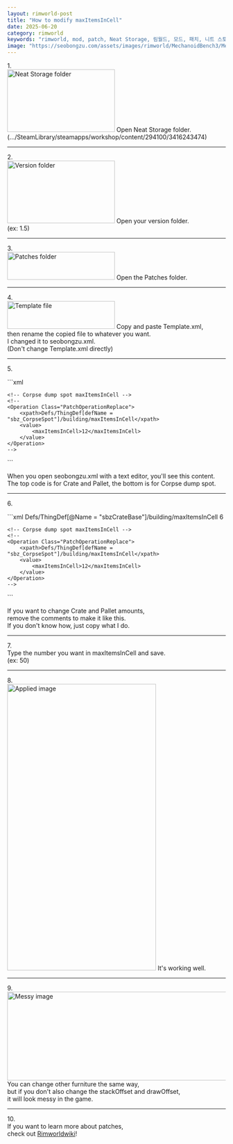 ```yaml
---
layout: rimworld-post
title: "How to modify maxItemsInCell"
date: 2025-06-20
category: rimworld
keywords: "rimworld, mod, patch, Neat Storage, 림월드, 모드, 패치, 니트 스토리지"
image: "https://seobongzu.com/assets/images/rimworld/MechanoidBench3/MechanoidBench3.webp"
---
```

<p>
1.<br>
<img src="https://seobongzu.com/assets/images/rimworld/HowToModifyMaxItemsInCell/1.PNG" alt="Neat Storage folder" width=248px height=144px>
Open Neat Storage folder.<br>
(.../SteamLibrary/steamapps/workshop/content/294100/3416243474)
</p>
<div class="half-space"></div><hr><div class="half-space"></div>
<p>
2.<br>
<img src="https://seobongzu.com/assets/images/rimworld/HowToModifyMaxItemsInCell/2.PNG" alt="Version folder" width=248px height=144px>
Open your version folder.<br>
(ex: 1.5)
</p>
<div class="half-space"></div><hr><div class="half-space"></div>
<p>
3.<br>
<img src="https://seobongzu.com/assets/images/rimworld/HowToModifyMaxItemsInCell/3.PNG" alt="Patches folder" width=248px height=64px>
Open the <span class="weight-bold">Patches</span> folder.
</p>
<div class="half-space"></div><hr><div class="half-space"></div>
<p>
4.<br>
<img src="https://seobongzu.com/assets/images/rimworld/HowToModifyMaxItemsInCell/4.PNG" alt="Template file" width=248px height=64px>
Copy and paste <span class="weight-bold">Template.xml</span>,<br>
then <span class="weight-bold">rename</span> the copied file to whatever you want.<br>
I changed it to seobongzu.xml.<br>
(Don't change Template.xml directly)<br>
</p>
<div class="half-space"></div><hr><div class="half-space"></div>
<p>
5.<br>
</p>
```xml
<?xml version="1.0" encoding="utf-8"?>
<Patch>
	<!-- Crate and Pallet maxItemsInCell -->
	<!--
	<Operation Class="PatchOperationReplace">
		<xpath>Defs/ThingDef[@Name = "sbzCrateBase"]/building/maxItemsInCell</xpath>
		<value>
			<maxItemsInCell>6</maxItemsInCell>
		</value>
	</Operation>
	-->

	<!-- Corpse dump spot maxItemsInCell -->
	<!--
	<Operation Class="PatchOperationReplace">
		<xpath>Defs/ThingDef[defName = "sbz_CorpseSpot"]/building/maxItemsInCell</xpath>
		<value>
			<maxItemsInCell>12</maxItemsInCell>
		</value>
	</Operation>
	-->	
</Patch>
```
<p>
When you open seobongzu.xml with a text editor, you'll see this content.<br>
The top code is for <span class="weight-bold">Crate and Pallet</span>, the bottom is for <span class="weight-bold">Corpse dump spot</span>.
</p>
<div class="half-space"></div><hr><div class="half-space"></div>
<p>
6.<br>
</p>
```xml
<?xml version="1.0" encoding="utf-8"?>
<Patch>
	<!-- Crate and Pallet maxItemsInCell -->
	<Operation Class="PatchOperationReplace">
		<xpath>Defs/ThingDef[@Name = "sbzCrateBase"]/building/maxItemsInCell</xpath>
		<value>
			<maxItemsInCell>6</maxItemsInCell>
		</value>
	</Operation>

	<!-- Corpse dump spot maxItemsInCell -->
	<!--
	<Operation Class="PatchOperationReplace">
		<xpath>Defs/ThingDef[defName = "sbz_CorpseSpot"]/building/maxItemsInCell</xpath>
		<value>
			<maxItemsInCell>12</maxItemsInCell>
		</value>
	</Operation>
	-->
</Patch>
```
<p>
If you want to change Crate and Pallet amounts,<br>
remove the comments to make it like this.<br>
If you don't know how, just copy what I do.<br>
</p>
<div class="half-space"></div><hr><div class="half-space"></div>
<p>
7.<br>
Type <span class="weight-bold">the number you want</span> in maxItemsInCell and save.<br>
(ex: <maxItemsInCell>50</maxItemsInCell>)
</p>
<div class="half-space"></div><hr><div class="half-space"></div>
<p>
8.<br>
<img src="https://seobongzu.com/assets/images/rimworld/HowToModifyMaxItemsInCell/8.webp" alt="Applied image" width=343px height=659px>
It's working well.
</p>
<div class="half-space"></div><hr><div class="half-space"></div>
<p>
9.<br>
<img src="https://seobongzu.com/assets/images/rimworld/HowToModifyMaxItemsInCell/9.webp" alt="Messy image" width=576px height=204px>
You can change other furniture the same way,<br>
but if you don't also change the <span class="weight-bold">stackOffset and drawOffset</span>,<br>
it will look messy in the game.
</p>
<div class="half-space"></div><hr><div class="half-space"></div>
<p>
10.<br>
If you want to learn more about <span class="weight-bold">patches</span>,<br>
check out <a href="https://rimworldwiki.com/wiki/Modding_Tutorials/PatchOperations">Rimworldwiki</a>!
</p>